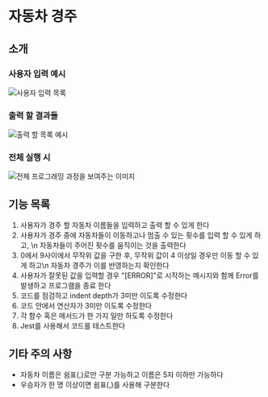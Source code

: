 # 자동차 경주

## 소개

### 사용자 입력 예시
![사용자 입력 목록](https://github.com/user-attachments/assets/5d41a73f-2364-42b1-bdb5-f5fc7c643d1e)

### 출력 할 결과들
![출력 할 목록 예시](https://github.com/user-attachments/assets/75275e1b-8688-4146-abb0-90b7b9eee627)

### 전체 실행 시
![전체 프로그래밍 과정을 보여주는 이미지](https://github.com/user-attachments/assets/a56db32f-cbec-47c5-af98-7c02d60f78f2)


## 기능 목록

1. 사용자가 경주 할 자동차 이름들을 입력하고 출력 할 수 있게 한다
2. 사용자가 경주 중에 자동차들이 이동하고나 멈출 수 있는 횟수를 입력 할 수 있게 하고, \n 자동차들이 주어진 횟수를 움직이는 것을 출력한다
3. 0에서 9사이에서 무작위 값을 구한 후, 무작위 값이 4 이상일 경우만 이동 할 수 있게 하고\n
   자동차 경주가 이를 반영하는지 확인한다
4. 사용자가 잘못된 값을 입력할 경우 "[ERROR]"로 시작하는 메시지와 함께 Error를 발생하고 프로그램을 종료 한다
5. 코드를 점검하고 indent depth가 3미만 이도록 수정한다
6. 코드 안에서 연산자가 3미만 이도록 수정한다
7. 각 함수 혹은 메서드가 한 가지 일만 하도록 수정한다
8. Jest를 사용해서 코드를 테스트한다

## 기타 주의 사항

- 자동차 이름은 쉼표(,)로만 구분 가능하고 이름은 5자 이하만 가능하다
- 우승자가 한 명 이상이면 쉼표(,)를 사용해 구분한다
